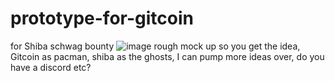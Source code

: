 # prototype-for-gitcoin
for Shiba schwag bounty
![image](https://user-images.githubusercontent.com/84871947/121427527-b9747480-c96c-11eb-88ed-39d92dd21df2.png)
rough mock up so you get the idea, Gitcoin as pacman, shiba as the ghosts, I can pump more ideas over, do you have a discord etc?
